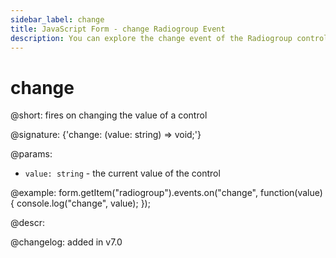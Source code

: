 ```yaml
---
sidebar_label: change
title: JavaScript Form - change Radiogroup Event 
description: You can explore the change event of the Radiogroup control of Form in the documentation of the DHTMLX JavaScript UI library. Browse developer guides and API reference, try out code examples and live demos, and download a free 30-day evaluation version of DHTMLX Suite 7.
---
```


# change

@short: fires on changing the value of a control

@signature: {'change: (value: string) => void;'} 

@params:
- `value: string` - the current value of the control

@example:
form.getItem("radiogroup").events.on("change", function(value) {
    console.log("change", value);
});

@descr:

@changelog: added in v7.0
